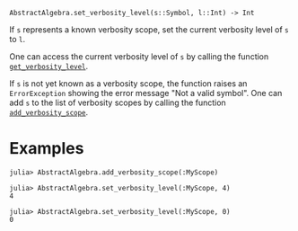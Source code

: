 ```
AbstractAlgebra.set_verbosity_level(s::Symbol, l::Int) -> Int
```

If `s` represents a known verbosity scope, set the current verbosity level of `s` to `l`.

One can access the current verbosity level of `s` by calling the function [`get_verbosity_level`](@ref).

If `s` is not yet known as a verbosity scope, the function raises an `ErrorException` showing the error message "Not a valid symbol". One can add `s` to the list of verbosity scopes by calling the function [`add_verbosity_scope`](@ref).

# Examples

```jldoctest
julia> AbstractAlgebra.add_verbosity_scope(:MyScope)

julia> AbstractAlgebra.set_verbosity_level(:MyScope, 4)
4

julia> AbstractAlgebra.set_verbosity_level(:MyScope, 0)
0
```
